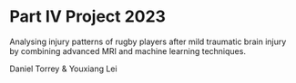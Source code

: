 # Part IV Project 2023

Analysing injury patterns of rugby players after mild traumatic brain injury by combining advanced MRI and machine learning techniques.

Daniel Torrey & Youxiang Lei
